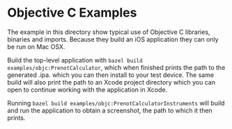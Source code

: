 Objective C Examples
======

The example in this directory show typical use of Objective C libraries,
binaries and imports. Because they build an iOS application they can only be run
on Mac OSX.

Build the top-level application with
`bazel build examples/objc:PrenotCalculator`, which when finished prints the
path to the generated .ipa. which you can then install to your test device. The
same build will also print the path to an Xcode project directory which you can
open to continue working with the application in Xcode.

Running `bazel build examples/objc:PrenotCalculatorInstruments` will build and
run the application to obtain a screenshot, the path to which it then prints.


